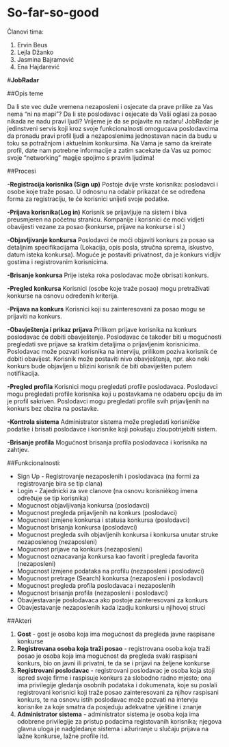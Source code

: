 ﻿# So-far-so-good
 Članovi tima:
 1. Ervin Beus
 2. Lejla Džanko
 3. Jasmina Bajramović
 4. Ena Hajdarević

#**JobRadar** 

##Opis teme

Da li ste vec duže vremena nezaposleni i osjecate da prave prilike za Vas nema “ni na mapi”? Da li ste poslodavac i osjecate da Vaši oglasi za posao nikada ne nadu pravi ljudi?
Vrijeme je da se pojavite na radaru!
JobRadar je jedinstveni servis koji kroz svoje funkcionalnosti omogucava poslodavcima da pronadu pravi profil ljudi a nezaposlenima jednostavan nacin da budu u toku sa potražnjom i aktuelnim konkursima.
Na Vama je samo da kreirate profil, date nam potrebne informacije a zatim sacekate da Vas uz pomoc svoje “networking” magije spojimo s pravim ljudima!

##Procesi

**-Registracija korisnika (Sign up)**
	Postoje dvije vrste korisnika: poslodavci i osobe koje traže posao.
	U odnosnu na odabir prikazat će se određena forma za registraciju, te će korisnici unijeti svoje podatke.

**-Prijava korisnika(Log in)**
	Korisnik se prijavljuje na sistem i biva preusmjeren na početnu stranicu. Kompanije i korisnici će moći 
	vidjeti obavijesti vezane za posao (konkurse, prijave na konkurse i sl.)

**-Objavljivanje konkursa**
	Poslodavci će moći objaviti konkurs za posao sa detaljnim specifikacijama (Lokacija, opis posla, stručna sprema,
	iskustvo, datum isteka konkursa). Moguće je postaviti privatnost, da je konkurs vidljiv gostima i 
	registrovanim korisnicima.

**-Brisanje konkursa**
	Prije isteka roka poslodavac može obrisati konkurs.

**-Pregled konkursa**
	Korisnici (osobe koje traže posao) mogu pretraživati konkurse na osnovu određenih kriterija.

**-Prijava na konkurs**
	Korisnici koji su zainteresovani za posao mogu se prijaviti na konkurs.

**-Obavještenja i prikaz prijava**
	Prilikom prijave korisnika na konkurs poslodavac će dobiti obavještenje. Poslodavac će također biti u mogućnosti
	pregledati sve prijave sa kratkim detaljima o prijavljenim korisnicima.
	Poslodavac može pozvati korisnika na interviju, prilikom poziva korisnik će dobiti obavijest.
	Korisnik može postaviti nivo obavještenja, npr. ako neki konkurs bude objavljen u blizini korisnik će biti 
	obaviješten putem notifikacija.

**-Pregled profila**
	Korisnici mogu pregledati profile poslodavaca. Poslodavci mogu pregledati profile korisnika koji u postavkama
	ne odaberu opciju da im je profil sakriven. Poslodavci mogu pregledati profile svih prijavljenih na konkurs bez
	obzira na postavke.

**-Kontrola sistema**
	Administrator sistema može pregledati korisničke podatke i brisati poslodavce i korisnike koji pokušaju
	zloupotrijebiti sistem.
	
**-Brisanje profila**
	Mogućnost brisanja profila poslodavaca i korisnika na zahtjev.


##Funkcionalnosti:
* Sign Up - Registrovanje nezaposlenih i poslodavaca (na formi za registrovanje bira se tip clana)
* Login - Zajednicki za sve clanove (na osnovu korisnièkog imena odreðuje se tip korisnika)
* Mogucnost objavljivanja konkursa (poslodavci)
* Mogucnost pregleda prijavljenih na konkurs (poslodavci)
* Mogucnost izmjene konkursa i statusa konkursa (poslodavci)
* Mogucnost brisanja konkursa (poslodavci)
* Mogucnost pregleda svih objavljenih konkursa i konkursa unutar struke nezaposlenog (nezaposleni)
* Mogucnost prijave na konkurs (nezaposleni)
* Mogucnost oznacavanja konkursa kao favorit i pregleda favorita (nezaposleni)
* Mogucnost izmjene podataka na profilu (nezaposleni i poslodavci)
* Mogucnost pretrage (Search) konkursa (nezaposleni i poslodavci)
* Mogucnost pregleda profila poslodavaca i nezaposlenih
* Mogucnost brisanja profila (nezaposleni i poslodavci)
* Obavjestavanje poslodavaca ako postoje zainteresovani za konkurs
* Obavjestavanje nezaposlenih kada izadju konkursi u njihovoj struci

 
##Akteri

1. **Gost** - gost je osoba koja ima mogućnost da pregleda javne raspisane konkurse 
2. **Registrovana osoba koja traži posao** - registrovana osoba koja traži posao je osoba koja ima mogućnost da pregleda svaki raspisani konkurs, bio on javni ili privatni, te da se i prijavi na željene konkurse
3. **Registrovani poslodavac** - registrovani poslodavac je osoba koja stoji ispred svoje firme i raspisuje konkurs za slobodno radno mjesto; ona ima privilegije gledanja osobnih podataka i dokumenata, koje su poslali registrovani korisnici koji traže posao zainteresovani za njihov raspisani konkurs, te na osnovu istih poslodavac može pozvati na intervju korisnike za koje smatra da posjeduju adekvatne vještine i znanje
4. **Administrator sistema** - administrator sistema je osoba koja ima odobrene privilegije za pristup podacima registovanih korisnika; njegova glavna uloga je nadgledanje sistema i ažuriranje u slučaju prijava na lažne konkurse, lažne profile itd.
